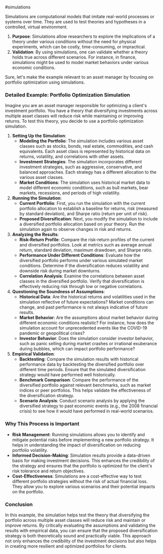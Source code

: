 
#simulations 

Simulations are computational models that imitate real-world processes or systems over time. They are used to test theories and hypotheses in a controlled, virtual environment.
1. **Purpose**: Simulations allow researchers to explore the implications of a theory under various conditions without the need for physical experiments, which can be costly, time-consuming, or impractical.
2. **Validation**: By using simulations, one can validate whether a theory holds true across different scenarios. For instance, in finance, simulations might be used to model market behaviors under various economic conditions.

Sure, let's make the example relevant to an asset manager by focusing on portfolio optimization using simulations.

### Detailed Example: Portfolio Optimization Simulation

Imagine you are an asset manager responsible for optimizing a client's investment portfolio. You have a theory that diversifying investments across multiple asset classes will reduce risk while maintaining or improving returns. To test this theory, you decide to use a portfolio optimization simulation.
1. **Setting Up the Simulation**:
    - **Modeling the Portfolio**: The simulation includes various asset classes such as stocks, bonds, real estate, commodities, and cash equivalents. Each asset class is represented by historical data on returns, volatility, and correlations with other assets.
    - **Investment Strategies**: The simulation incorporates different investment strategies, such as aggressive, conservative, and balanced approaches. Each strategy has a different allocation to the various asset classes.
    - **Market Conditions**: The simulation uses historical market data to model different economic conditions, such as bull markets, bear markets, recessions, and periods of high volatility.
2. **Running the Simulation**:
    - **Current Portfolio**: First, you run the simulation with the current portfolio allocation to establish a baseline for returns, risk (measured by standard deviation), and Sharpe ratio (return per unit of risk).
    - **Proposed Diversification**: Next, you modify the simulation to include a diversified portfolio allocation based on your theory. Run the simulation again to observe changes in risk and returns.
3. **Analyzing the Results**:
    - **Risk-Return Profile**: Compare the risk-return profiles of the current and diversified portfolios. Look at metrics such as average annual return, standard deviation, maximum drawdown, and Sharpe ratio.
    - **Performance Under Different Conditions**: Evaluate how the diversified portfolio performs under various simulated market conditions. Determine if the diversification reduces volatility and downside risk during market downturns.
    - **Correlation Analysis**: Examine the correlations between asset classes in the diversified portfolio. Verify that diversification is effectively reducing risk through low or negative correlations.
4. **Questioning the Soundness of Assumptions**:
    - **Historical Data**: Are the historical returns and volatilities used in the simulation reflective of future expectations? Market conditions can change, and past performance is not always indicative of future results.
    - **Market Behavior**: Are the assumptions about market behavior during different economic conditions realistic? For instance, how does the simulation account for unprecedented events like the COVID-19 pandemic or geopolitical crises?
    - **Investor Behavior**: Does the simulation consider investor behavior, such as panic selling during market crashes or irrational exuberance during bubbles, which can impact portfolio performance?
5. **Empirical Validation**:
    - **Backtesting**: Compare the simulation results with historical performance data by backtesting the diversified portfolio over different time periods. Ensure that the simulated diversification strategy would have performed well historically.
    - **Benchmark Comparison**: Compare the performance of the diversified portfolio against relevant benchmarks, such as market indices or peer portfolios. This helps validate the effectiveness of the diversification strategy.
    - **Scenario Analysis**: Conduct scenario analysis by applying the diversified strategy to past economic events (e.g., the 2008 financial crisis) to see how it would have performed in real-world scenarios.

### Why This Process is Important
- **Risk Management**: Running simulations allows you to identify and mitigate potential risks before implementing a new portfolio strategy. It helps in understanding the impact of diversification on reducing portfolio volatility.
- **Informed Decision-Making**: Simulation results provide a data-driven basis for making investment decisions. This enhances the credibility of the strategy and ensures that the portfolio is optimized for the client's risk tolerance and return objectives.
- **Cost-Effectiveness**: Simulations are a cost-effective way to test different portfolio strategies without the risk of actual financial loss. They allow you to explore various scenarios and their potential impacts on the portfolio.

### Conclusion
In this example, the simulation helps test the theory that diversifying the portfolio across multiple asset classes will reduce risk and maintain or improve returns. By critically evaluating the assumptions and validating the results with empirical data, you can ensure that the proposed diversification strategy is both theoretically sound and practically viable. This approach not only enhances the credibility of the investment decisions but also helps in creating more resilient and optimized portfolios for clients.



